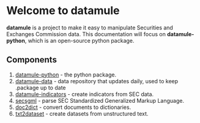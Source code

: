 # Welcome to datamule

<b>datamule</b> is a project to make it easy to manipulate Securities and Exchanges Commission data. This documentation will focus on <b>datamule-python</b>, which is an open-source python package.

## Components
1. [datamule-python](https://github.com/john-friedman/datamule-python) - the python package.
2. [datamule-data](https://github.com/john-friedman/datamule-data) - data repository that updates daily, used to keep .package up to date
3. [datamule-indicators](https://github.com/john-friedman/datamule-indicators/) - create indicators from SEC data.
4. [secsgml](https://github.com/john-friedman/secsgml/) - parse SEC Standardized Generalized Markup Language.
5. [doc2dict](https://github.com/john-friedman/doc2dict) - convert documents to dictionaries.
6. [txt2dataset](https://github.com/john-friedman/txt2dataset/) - create datasets from unstructured text.

